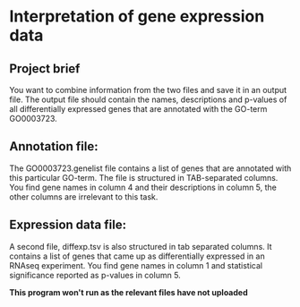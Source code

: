 # Interpretation of gene expression data 
## Project brief 
You want to combine information from the two files and save it in an output file. The output file should contain the names, descriptions and p-values of all differentially expressed genes that are annotated with the GO-term GO0003723. 
## Annotation file: 
The GO0003723.genelist file contains a list of genes that are annotated with this particular GO-term. The file is structured in TAB-separated columns. You find gene names in column 4 and their descriptions in column 5, the other columns are irrelevant to this task. 
## Expression data file: 
A second file, diffexp.tsv is also structured in tab separated columns. It contains a list of genes that came up as differentially expressed in an RNAseq experiment. You find gene names in column 1 and statistical significance reported as p-values in column 5.

**This program won't run as the relevant files have not uploaded** 
